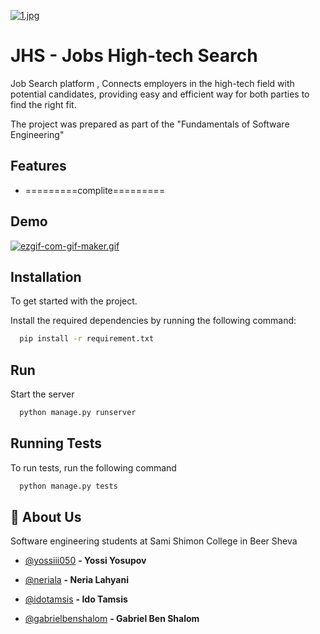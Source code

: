 
[![1.jpg](https://i.postimg.cc/SKPp7J44/1.jpg)](https://postimg.cc/Y4QVt2jD)


# JHS - Jobs High-tech Search


Job Search platform , Connects employers in the high-tech field with potential candidates, providing easy and efficient way for both parties to find the right fit.




The project was prepared as part of the "Fundamentals of Software Engineering"


## Features

- =========complite=========


## Demo
[![ezgif-com-gif-maker.gif](https://i.postimg.cc/yx8YDGCd/ezgif-com-gif-maker.gif)](https://postimg.cc/zb41M0BZ)

## Installation

To get started with the project.

Install the required dependencies by running the following command:  

```bash
  pip install -r requirement.txt
```
    
## Run

Start the server

```bash
  python manage.py runserver
```


## Running Tests

To run tests, run the following command

```bash
  python manage.py tests
```


## 🚀 About Us
Software engineering students at Sami Shimon College in Beer Sheva

- [@yossiii050](https://github.com/yossiii050) **- Yossi Yosupov**

- [@neriala](https://github.com/neriala) **- Neria Lahyani**

- [@idotamsis](https://github.com/idotamsis) **- Ido Tamsis**

- [@gabrielbenshalom](https://github.com/gabrielbenshalom) **- Gabriel Ben Shalom**
